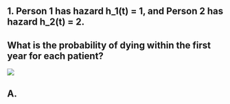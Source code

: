 ## 1. Person 1 has hazard h_1(t) = 1, and Person 2 has hazard h_2(t) = 2.
## What is the probability of dying within the first year for each patient?

<img src="https://render.githubusercontent.com/render/math?math=e^{i %2B\pi} =x%2B1">

## A.
